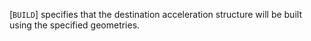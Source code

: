 [`BUILD`] specifies that the
destination acceleration structure will be built using the specified
geometries.